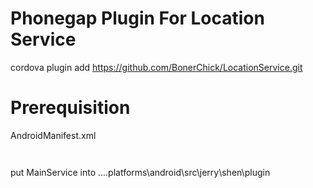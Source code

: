 
Phonegap Plugin For Location Service
=======

cordova plugin add https://github.com/BonerChick/LocationService.git

Prerequisition
=========
AndroidManifest.xml
<code>
    <application>
        <service android:name="jerry.shen.plugin.MainService">
            <itintent-filter>
                  <action android:name="jerry.shen.plugin.MainService" />
            </intent-filter>
      </service>
    </application>
</code>   
put MainService into ....platforms\android\src\jerry\shen\plugin
